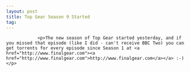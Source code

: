 ```yaml
---
layout: post
title: Top Gear Season 9 Started
tag: 
---
```



                <p>The new season of Top Gear started yesterday, and if you missed that episode (like I did - can't receive BBC Two) you can get torrents for every episode since Season 1 at <a href="http://www.finalgear.com"><a href="http://www.finalgear.com">http://www.finalgear.com</a></a> :-)</p>
            
